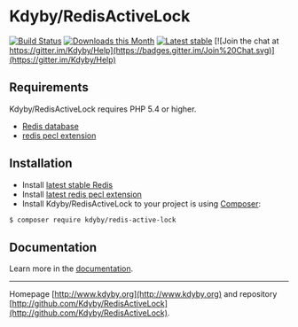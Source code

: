 Kdyby/RedisActiveLock
======

[![Build Status](https://travis-ci.org/Kdyby/RedisActiveLock.svg?branch=master)](https://travis-ci.org/Kdyby/RedisActiveLock)
[![Downloads this Month](https://img.shields.io/packagist/dm/kdyby/redis-active-lock.svg)](https://packagist.org/packages/kdyby/redis-active-lock)
[![Latest stable](https://img.shields.io/packagist/v/kdyby/redis-active-lock.svg)](https://packagist.org/packages/kdyby/redis-active-lock)
[![Join the chat at https://gitter.im/Kdyby/Help](https://badges.gitter.im/Join%20Chat.svg)](https://gitter.im/Kdyby/Help)


Requirements
------------

Kdyby/RedisActiveLock requires PHP 5.4 or higher.

- [Redis database](http://redis.io)
- [redis pecl extension](https://pecl.php.net/package/redis)


Installation
------------

* Install [latest stable Redis](http://redis.io/download)
* Install [latest redis pecl extension](https://pecl.php.net/package/redis)
* Install Kdyby/RedisActiveLock to your project is using  [Composer](http://getcomposer.org/):

```sh
$ composer require kdyby/redis-active-lock
```


Documentation
------------

Learn more in the [documentation](https://github.com/Kdyby/RedisActiveLock/blob/master/docs/en/index.md).


-----

Homepage [http://www.kdyby.org](http://www.kdyby.org) and repository [http://github.com/Kdyby/RedisActiveLock](http://github.com/Kdyby/RedisActiveLock).
